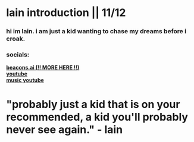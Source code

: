 # lain introduction || 11/12

### hi im lain. i am just a kid wanting to chase my dreams before i croak.

### socials:
**[beacons.ai (!! MORE HERE !!)](beacons.ai/lainlain)** <br>
**[youtube](youtube.com/@lain-y3v)** <br>
**[music youtube](youtube.com/@lainchrist)** <br>

# "probably just a kid that is on your recommended, a kid you'll probably never see again." - lain
